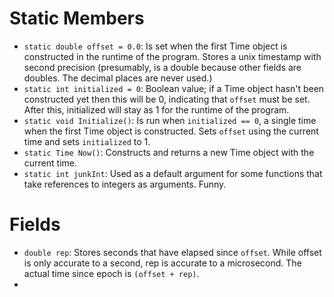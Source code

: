 # Static Members
- `static double offset = 0.0`: Is set when the first Time object is constructed in the runtime of the program. Stores a unix timestamp with second precision (presumably, is a double because other fields are doubles. The decimal places are never used.)
- `static int initialized = 0`: Boolean value; if a Time object hasn't been constructed yet then this will be 0, indicating that `offset` must be set. After this, initialized will stay as 1 for the runtime of the program.
- `static void Initialize()`: Is run when `initialized == 0`, a single time when the first Time object is constructed. Sets `offset` using the current time and sets `initialized` to 1.
- `static Time Now()`: Constructs and returns a new Time object with the current time.
- `static int junkInt`: Used as a default argument for some functions that take references to integers as arguments. Funny.
# Fields
- `double rep`: Stores seconds that have elapsed since `offset`. While offset is only accurate to a second, rep is accurate to a microsecond. The actual time since epoch is `(offset + rep)`.
- 